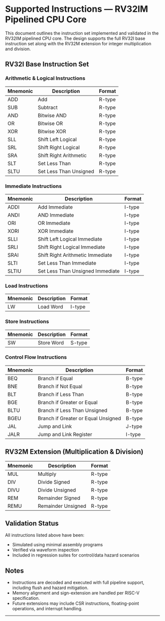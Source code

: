 # Supported Instructions — RV32IM Pipelined CPU Core

This document outlines the instruction set implemented and validated in the RV32IM pipelined CPU core. The design supports the full RV32I base instruction set along with the RV32M extension for integer multiplication and division.

## RV32I Base Instruction Set

### Arithmetic & Logical Instructions
| Mnemonic | Description                     | Format  |
|----------|----------------------------------|---------|
| ADD      | Add                             | R-type  |
| SUB      | Subtract                        | R-type  |
| AND      | Bitwise AND                     | R-type  |
| OR       | Bitwise OR                      | R-type  |
| XOR      | Bitwise XOR                     | R-type  |
| SLL      | Shift Left Logical              | R-type  |
| SRL      | Shift Right Logical             | R-type  |
| SRA      | Shift Right Arithmetic          | R-type  |
| SLT      | Set Less Than                   | R-type  |
| SLTU     | Set Less Than Unsigned          | R-type  |

### Immediate Instructions
| Mnemonic | Description                     | Format  |
|----------|----------------------------------|---------|
| ADDI     | Add Immediate                   | I-type  |
| ANDI     | AND Immediate                   | I-type  |
| ORI      | OR Immediate                    | I-type  |
| XORI     | XOR Immediate                   | I-type  |
| SLLI     | Shift Left Logical Immediate    | I-type  |
| SRLI     | Shift Right Logical Immediate   | I-type  |
| SRAI     | Shift Right Arithmetic Immediate| I-type  |
| SLTI     | Set Less Than Immediate         | I-type  |
| SLTIU    | Set Less Than Unsigned Immediate| I-type  |

### Load Instructions
| Mnemonic | Description                     | Format  |
|----------|----------------------------------|---------|
| LW       | Load Word                       | I-type  |


### Store Instructions
| Mnemonic | Description                     | Format  |
|----------|----------------------------------|---------|
| SW       | Store Word                      | S-type  |

### Control Flow Instructions
| Mnemonic | Description                     | Format  |
|----------|----------------------------------|---------|
| BEQ      | Branch if Equal                 | B-type  |
| BNE      | Branch if Not Equal             | B-type  |
| BLT      | Branch if Less Than             | B-type  |
| BGE      | Branch if Greater or Equal      | B-type  |
| BLTU     | Branch if Less Than Unsigned    | B-type  |
| BGEU     | Branch if Greater or Equal Unsigned | B-type |
| JAL      | Jump and Link                   | J-type  |
| JALR     | Jump and Link Register          | I-type  |


## RV32M Extension (Multiplication & Division)

| Mnemonic | Description                     | Format  |
|----------|----------------------------------|---------|
| MUL      | Multiply                        | R-type  |
| DIV      | Divide Signed                   | R-type  |
| DIVU     | Divide Unsigned                 | R-type  |
| REM      | Remainder Signed                | R-type  |
| REMU     | Remainder Unsigned              | R-type  |

## Validation Status

All instructions listed above have been:
- Simulated using minimal assembly programs
- Verified via waveform inspection
- Included in regression suites for control/data hazard scenarios

## Notes

- Instructions are decoded and executed with full pipeline support, including flush and hazard mitigation.
- Memory alignment and sign-extension are handled per RISC-V specification.
- Future extensions may include CSR instructions, floating-point operations, and interrupt handling.

---
